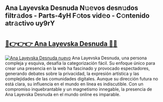 ## Ana Layevska Desnuda N𝚞𝚎vos desn𝚞dos filtr𝚊dos - Parts-4yH F𝚘tos vid𝚎o - C𝚘ntenido atr𝚊ctivo uy9rY

# <h2><a href="http://mbcatry.tromn.icu/?c=Ana+Layevska+Desnuda">🔗👉👉👉 Ana Layevska Desnuda 🔗🔗</a></h2>

[![Ana Layevska Desnuda nuevo](https://i.imgur.com/pEAQMta.gif)](http://mbcatry.tromn.icu/?c=Ana+Layevska+Desnuda)
Ana Layevska Desnuda, una persona compleja y esquiva, desafía la categorización fácil. Su enfoque único para crear una presencia en la web ha fascinado y provocado espectadores, generando debates sobre la privacidad, la expresión artística y las complejidades de las comunidades digitales. Aunque su dirección futura no está clara, su influencia en el mundo en línea es indiscutible. Con un compromiso inquebrantable y un magnetismo innegable, la presencia de Ana Layevska Desnuda en el mundo online es imparable.
